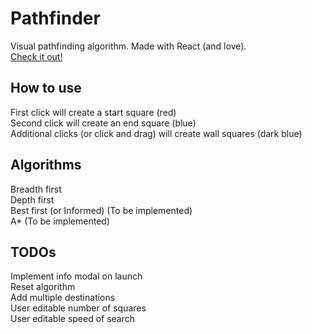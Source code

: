 # Pathfinder

Visual pathfinding algorithm. Made with React (and love).  
[Check it out!](https://ioan-pop.github.io/Pathfinder/)  

## How to use

First click will create a start square (red)  
Second click will create an end square (blue)  
Additional clicks (or click and drag) will create wall squares (dark blue)  

## Algorithms

Breadth first  
Depth first  
Best first (or Informed) (To be implemented)  
A* (To be implemented)

## TODOs

Implement info modal on launch  
Reset algorithm  
Add multiple destinations  
User editable number of squares  
User editable speed of search